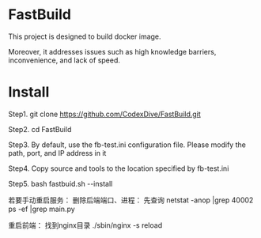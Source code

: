 # FastBuild

This project is designed to build docker image.

Moreover, it addresses issues such as high knowledge barriers, inconvenience, and lack of speed.


# Install

Step1. git clone https://github.com/CodexDive/FastBuild.git

Step2. cd FastBuild

Step3. By default, use the fb-test.ini configuration file. Please modify the path, port, and IP address in it

Step4. Copy source and tools to the location specified by fb-test.ini

Step5. bash fastbuid.sh --install


若要手动重启服务：
删除后端端口、进程：
先查询 netstat -anop |grep 40002
ps -ef |grep main.py

重启前端：
找到nginx目录
./sbin/nginx -s reload
